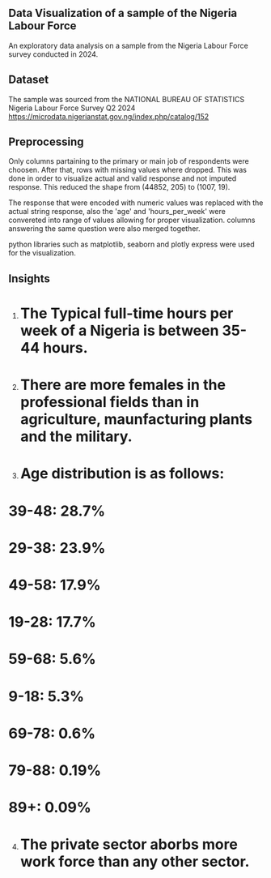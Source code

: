 ## Data Visualization of a sample of the Nigeria Labour Force
An exploratory data analysis on a sample from the Nigeria Labour Force survey conducted in 2024.

## Dataset
The sample was sourced from the NATIONAL BUREAU OF STATISTICS Nigeria Labour Force Survey Q2 2024 https://microdata.nigerianstat.gov.ng/index.php/catalog/152

## Preprocessing
Only columns partaining to the primary or main job of respondents were choosen. After that, rows with missing values where dropped. This was done in order to visualize actual and valid response and not imputed response. This reduced the shape from (44852, 205) to (1007, 19).

The response that were encoded with numeric values was replaced with the actual string response, also the 'age' and 'hours_per_week' were convereted into range of values allowing for proper visualization. columns answering the same question were also merged together.

python libraries such as matplotlib, seaborn and plotly express were used for the visualization.

## Insights
1. # The Typical full-time hours per week of a Nigeria is between 35-44 hours.

2. # There are more females in the professional fields than in agriculture, maunfacturing plants and the military.

3. # Age distribution is as follows:

# 39-48: 28.7%

# 29-38: 23.9%

# 49-58: 17.9%

# 19-28: 17.7%

# 59-68: 5.6%

# 9-18: 5.3%

# 69-78: 0.6%

# 79-88: 0.19%

# 89+: 0.09%

4. # The private sector aborbs more work force than any other sector.
